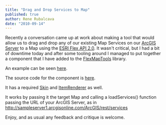 ```yaml
---
title: "Drag and Drop Services to Map"
published: true
author: Rene Rubalcava
date: "2010-09-14"
---
```


Recently a conversation came up at work about making a tool that would allow us to drag and drop any of our existing Map Services on our [ArcGIS Server](http://www.esri.com/software/arcgis/arcgisserver/index.html) to a Map using the [ESRI Flex API 2.0](http://help.arcgis.com/en/webapi/flex/index.html). It wasn't critical, but I had a bit of downtime today and after some tooling around I managed to put together a component that I have added to the [Flex](http://github.com/odoe/FlexMapTools)[MapTools](http://github.com/odoe/FlexMapTools) library.

An example can be seen [here](http://odoe.net/thelab/flex/serviceslist/Index.html).

The source code for the component is [here](http://github.com/odoe/FlexMapTools/blob/master/src/net/odoe/FlexMapTools/components/ServiceList.as).

It has a required [Skin](http://github.com/odoe/FlexMapTools/blob/master/src/net/odoe/FlexMapTools/components/skins/ServiceListSkin.mxml) and [ItemRenderer](http://github.com/odoe/FlexMapTools/blob/master/src/net/odoe/FlexMapTools/components/itemRenderers/ServiceListItemRenderer.mxml) as well.

It works by passing it the target Map and calling a loadServices() function passing the URL of your ArcGIS Server, as in http://sampleserver1.arcgisonline.com/ArcGIS/rest/services

Enjoy, and as usual any feedback and critique is welcome.
